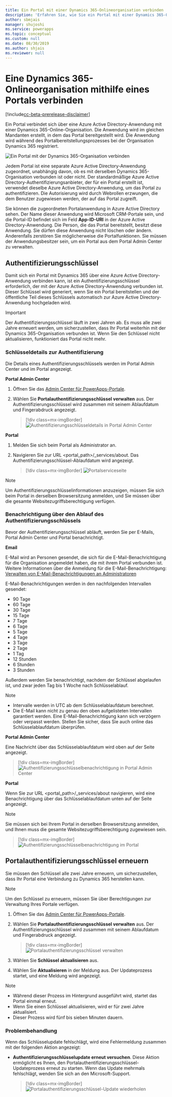 ```yaml
---
title: Ein Portal mit einer Dynamics 365-Onlineorganisation verbinden | MicrosoftDocs
description: 'Erfahren Sie, wie Sie ein Portal mit einer Dynamics 365-Onlineorganisation verbinden und wie Sie den Authentifizierungsschlüssel erneuern.'
author: sbmjais
manager: shujoshi
ms.service: powerapps
ms.topic: conceptual
ms.custom: null
ms.date: 08/30/2019
ms.author: shjais
ms.reviewer: null
---
```


# <a name="connect-to-a-dynamics-365-online-organization-using-a-portal"></a>Eine Dynamics 365-Onlineorganisation mithilfe eines Portals verbinden

[!include[cc-beta-prerelease-disclaimer](../../../includes/cc-beta-prerelease-disclaimer.md)]

Ein Portal verbindet sich über eine Azure Active Directory-Anwendung mit einer Dynamics 365-Online-Organisation. Die Anwendung wird im gleichen Mandanten erstellt, in dem das Portal bereitgestellt wird. Die Anwendung wird während des Portalbereitstellungsprozesses bei der Organisation Dynamics 365 registriert.

![Ein Portal mit der Dynamics 365-Organisation verbinden](../media/connect-with-dynamics.png "Ein Portal mit der Dynamics 365-Organisation verbinden")

Jedem Portal ist eine separate Azure Active Directory-Anwendung zugeordnet, unabhängig davon, ob es mit derselben Dynamics 365-Organisation verbunden ist oder nicht. Der standardmäßige Azure Active Directory-Authentifizierungsanbieter, der für ein Portal erstellt ist, verwendet dieselbe Azure Active Directory-Anwendung, um das Portal zu authentifizieren. Die Autorisierung wird durch Webrollen erzwungen, die dem Benutzer zugewiesen werden, der auf das Portal zugreift.

Sie können die zugeordneten Portalanwendung in Azure Active Directory sehen. Der Name dieser Anwendung wird Microsoft CRM-Portale sein, und die Portal-ID befindet sich im Feld **App-ID-URI** in der Azure Active Directory-Anwendung. Die Person, die das Portal bereitstellt, besitzt diese Anwendung. Sie dürfen diese Anwendung nicht löschen oder ändern. Anderenfalls zerstören Sie möglicherweise die Portalfunktionen. Sie müssen der Anwendungsbesitzer sein, um ein Portal aus dem Portal Admin Center zu verwalten.

## <a name="authentication-key"></a>Authentifizierungsschlüssel

Damit sich ein Portal mit Dynamics 365 über eine Azure Active Directory-Anwendung verbinden kann, ist ein Authentifizierungsschlüssel erforderlich, der mit der Azure Active Directory-Anwendung verbunden ist. Dieser Schlüssel wird generiert, wenn Sie ein Portal bereitstellen und der öffentliche Teil dieses Schlüssels automatisch zur Azure Active Directory-Anwendung hochgeladen wird.

> [!IMPORTANT]
> Der Authentifizierungsschlüssel läuft in zwei Jahren ab. Es muss alle zwei Jahre erneuert werden, um sicherzustellen, dass Ihr Portal weiterhin mit der Dynamics 365-Organisation verbunden ist. Wenn Sie den Schlüssel nicht aktualisieren, funktioniert das Portal nicht mehr.  

### <a name="authentication-key-details"></a>Schlüsseldetails zur Authentifizierung

Die Details eines Authentifizierungsschlüssels werden im Portal Admin Center und im Portal angezeigt.

**Portal Admin Center**

1. Öffnen Sie das [Admin Center für PowerApps-Portale](admin-overview.md).

2. Wählen Sie **Portalauthentifizierungsschlüssel verwalten** aus. Der Authentifizierungsschlüssel wird zusammen mit seinem Ablaufdatum und Fingerabdruck angezeigt.

   > [!div class=mx-imgBorder]
   > ![Authentifizierungsschlüsseldetails in Portal Admin Center](../media/manage-auth-key.png "Authentifizierungsschlüsseldetails in Portal Admin Center")

**Portal**

1. Melden Sie sich beim Portal als Administrator an.

2. Navigieren Sie zur URL <portal_path>/_services/about. Das Authentifizierungsschlüssel-Ablaufdatum wird angezeigt. 

   > [!div class=mx-imgBorder]
   > ![Portalserviceseite](../media/portal-services-page.png "Portalserviceseite")

> [!NOTE]
> Um Authentifizierungsschlüsselinformationen anzuzeigen, müssen Sie sich beim Portal in derselben Browsersitzung anmelden, und Sie müssen über die gesamte Websitezugriffsberechtigung verfügen.

### <a name="authentication-key-expiration-notification"></a>Benachrichtigung über den Ablauf des Authentifizierungsschlüssels

Bevor der Authentifizierungsschlüssel abläuft, werden Sie per E-Mails, Portal Admin Center und Portal benachrichtigt.

**Email**

E-Mail wird an Personen gesendet, die sich für die E-Mail-Benachrichtigung für die Organisation angemeldet haben, die mit ihrem Portal verbunden ist. Weitere Informationen über die Anmeldung für die E-Mail-Benachrichtigung: [Verwalten von E-Mail-Benachrichtigungen an Administratoren](https://docs.microsoft.com/en-us/dynamics365/customer-engagement/admin/manage-email-notifications)

E-Mail-Benachrichtigungen werden in den nachfolgenden Intervallen gesendet: 
- 90 Tage 
- 60 Tage 
- 30 Tage 
- 15 Tage 
- 7 Tage 
- 6 Tage 
- 5 Tage 
- 4 Tage 
- 3 Tage 
- 2 Tage 
- 1 Tag 
- 12 Stunden 
- 6 Stunden 
- 3 Stunden

Außerdem werden Sie benachrichtigt, nachdem der Schlüssel abgelaufen ist, und zwar jeden Tag bis 1 Woche nach Schlüsselablauf.

> [!NOTE]
> - Intervalle werden in UTC ab dem Schlüsselablaufdatum berechnet.
> - Die E-Mail kann nicht zu genau den oben aufgelisteten Intervallen garantiert werden. Eine E-Mail-Benachrichtigung kann sich verzögern oder verpasst werden. Stellen Sie sicher, dass Sie auch online das Schlüsselablaufdatum überprüfen.

**Portal Admin Center**

Eine Nachricht über das Schlüsselablaufdatum wird oben auf der Seite angezeigt.

> [!div class=mx-imgBorder]
> ![Authentifizierungsschlüsselbenachrichtigung in Portal Admin Center](../media/portal-admin-center-auth-notif.png "Authentifizierungsschlüsselbenachrichtigung in Portal Admin Center")

**Portal**

Wenn Sie zur URL <portal_path>/_services/about navigieren, wird eine Benachrichtigung über das Schlüsselablaufdatum unten auf der Seite angezeigt.

> [!NOTE]
> Sie müssen sich bei Ihrem Portal in derselben Browsersitzung anmelden, und Ihnen muss die gesamte Websitezugriffsberechtigung zugewiesen sein.

> [!div class=mx-imgBorder]
> ![Authentifizierungsschlüsselbenachrichtigung im Portal](../media/portal-service-page-auth-notif.png "Authentifizierungsschlüsselbenachrichtigung im Portal")

## <a name="renew-portal-authentication-key"></a>Portalauthentifizierungsschlüssel erneuern

Sie müssen den Schlüssel alle zwei Jahre erneuern, um sicherzustellen, dass Ihr Portal eine Verbindung zu Dynamics 365 herstellen kann.

> [!NOTE]
> Um den Schlüssel zu erneuern, müssen Sie über Berechtigungen zur Verwaltung Ihres Portale verfügen.

1. Öffnen Sie das [Admin Center für PowerApps-Portale](admin-overview.md).

2. Wählen Sie **Portalauthentifizierungsschlüssel verwalten** aus. Der Authentifizierungsschlüssel wird zusammen mit seinem Ablaufdatum und Fingerabdruck angezeigt.

    > [!div class=mx-imgBorder]
    > ![Portalauthentifizierungsschlüssel verwalten](../media/manage-portal-auth-key.png "Portalauthentifizierungsschlüssel verwalten")

3. Wählen Sie **Schlüssel aktualisieren** aus.

4. Wählen Sie **Aktualisieren** in der Meldung aus. Der Updateprozess startet, und eine Meldung wird angezeigt.

> [!NOTE]
> - Während dieser Prozess im Hintergrund ausgeführt wird, startet das Portal einmal erneut.
> - Wenn Sie einen Schlüssel aktualisieren, wird er für zwei Jahre aktualisiert.
> - Dieser Prozess wird fünf bis sieben Minuten dauern.

### <a name="troubleshooting"></a>Problembehandlung

Wenn das Schlüsselupdate fehlschlägt, wird eine Fehlermeldung zusammen mit der folgenden Aktion angezeigt:

- **Authentifizierungsschlüsselupdate erneut versuchen**. Diese Aktion ermöglicht es Ihnen, den Portalauthentifizierungsschlüssel-Updateprozess erneut zu starten. Wenn das Update mehrmals fehlschlägt, wenden Sie sich an den Microsoft-Support.

    > [!div class=mx-imgBorder]
    > ![Portalauthentifizierungsschlüssel-Update wiederholen](../media/retry-auth-key-update.png "Portalauthentifizierungsschlüssel-Update wiederholen")